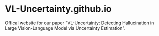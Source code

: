 # VL-Uncertainty.github.io
Offical website for our paper "VL-Uncertainty: Detecting Hallucination in Large Vision-Language Model via Uncertainty Estimation".
